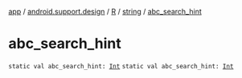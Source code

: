 [app](../../../index.md) / [android.support.design](../../index.md) / [R](../index.md) / [string](index.md) / [abc_search_hint](./abc_search_hint.md)

# abc_search_hint

`static val abc_search_hint: `[`Int`](https://kotlinlang.org/api/latest/jvm/stdlib/kotlin/-int/index.html)
`static val abc_search_hint: `[`Int`](https://kotlinlang.org/api/latest/jvm/stdlib/kotlin/-int/index.html)